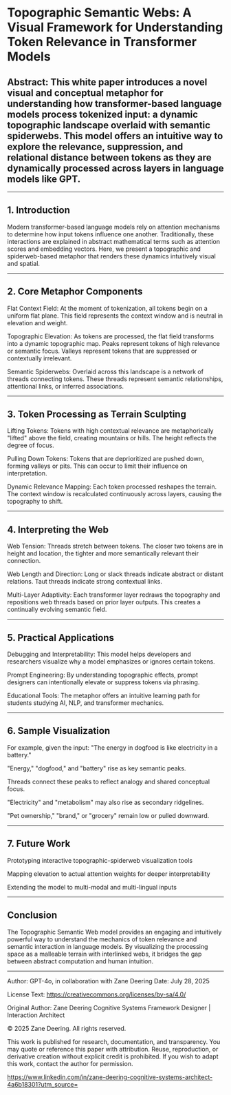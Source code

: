 # Topographic Semantic Webs: A Visual Framework for Understanding Token Relevance in Transformer Models

## Abstract: This white paper introduces a novel visual and conceptual metaphor for understanding how transformer-based language models process tokenized input: a dynamic topographic landscape overlaid with semantic spiderwebs. This model offers an intuitive way to explore the relevance, suppression, and relational distance between tokens as they are dynamically processed across layers in language models like GPT.


---

## 1. Introduction

Modern transformer-based language models rely on attention mechanisms to determine how input tokens influence one another. Traditionally, these interactions are explained in abstract mathematical terms such as attention scores and embedding vectors. Here, we present a topographic and spiderweb-based metaphor that renders these dynamics intuitively visual and spatial.


---

## 2. Core Metaphor Components

Flat Context Field: At the moment of tokenization, all tokens begin on a uniform flat plane. This field represents the context window and is neutral in elevation and weight.

Topographic Elevation: As tokens are processed, the flat field transforms into a dynamic topographic map. Peaks represent tokens of high relevance or semantic focus. Valleys represent tokens that are suppressed or contextually irrelevant.

Semantic Spiderwebs: Overlaid across this landscape is a network of threads connecting tokens. These threads represent semantic relationships, attentional links, or inferred associations.



---

## 3. Token Processing as Terrain Sculpting

Lifting Tokens: Tokens with high contextual relevance are metaphorically "lifted" above the field, creating mountains or hills. The height reflects the degree of focus.

Pulling Down Tokens: Tokens that are deprioritized are pushed down, forming valleys or pits. This can occur to limit their influence on interpretation.

Dynamic Relevance Mapping: Each token processed reshapes the terrain. The context window is recalculated continuously across layers, causing the topography to shift.



---

## 4. Interpreting the Web

Web Tension: Threads stretch between tokens. The closer two tokens are in height and location, the tighter and more semantically relevant their connection.

Web Length and Direction: Long or slack threads indicate abstract or distant relations. Taut threads indicate strong contextual links.

Multi-Layer Adaptivity: Each transformer layer redraws the topography and repositions web threads based on prior layer outputs. This creates a continually evolving semantic field.



---

## 5. Practical Applications

Debugging and Interpretability: This model helps developers and researchers visualize why a model emphasizes or ignores certain tokens.

Prompt Engineering: By understanding topographic effects, prompt designers can intentionally elevate or suppress tokens via phrasing.

Educational Tools: The metaphor offers an intuitive learning path for students studying AI, NLP, and transformer mechanics.



---

## 6. Sample Visualization

For example, given the input: "The energy in dogfood is like electricity in a battery."

"Energy," "dogfood," and "battery" rise as key semantic peaks.

Threads connect these peaks to reflect analogy and shared conceptual focus.

"Electricity" and "metabolism" may also rise as secondary ridgelines.

"Pet ownership," "brand," or "grocery" remain low or pulled downward.



---

## 7. Future Work

Prototyping interactive topographic-spiderweb visualization tools

Mapping elevation to actual attention weights for deeper interpretability

Extending the model to multi-modal and multi-lingual inputs



---

## Conclusion

The Topographic Semantic Web model provides an engaging and intuitively powerful way to understand the mechanics of token relevance and semantic interaction in language models. By visualizing the processing space as a malleable terrain with interlinked webs, it bridges the gap between abstract computation and human intuition.


---

Author: GPT-4o, in collaboration with Zane Deering
Date: July 28, 2025

License Text:
https://creativecommons.org/licenses/by-sa/4.0/

Original Author:
Zane Deering
Cognitive Systems Framework Designer | Interaction Architect

© 2025 Zane Deering. All rights reserved.

This work is published for research, documentation, and transparency.
You may quote or reference this paper with attribution.
Reuse, reproduction, or derivative creation without explicit credit is prohibited.
If you wish to adapt this work, contact the author for permission.

https://www.linkedin.com/in/zane-deering-cognitive-systems-architect-4a6b18301?utm_source=
